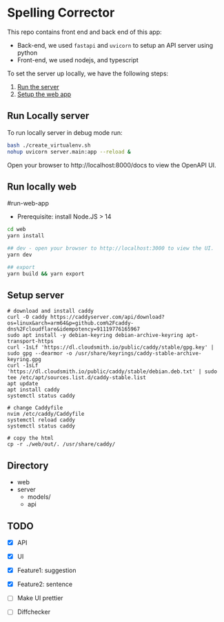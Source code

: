 # Spelling Corrector

This repo contains front end and back end of this app:
- Back-end, we used `fastapi` and `uvicorn` to setup an API server using python
- Front-end, we used nodejs, and typescript

To set the server up locally, we have the following steps:
1) [Run the server](#run-locally-server)
2) [Setup the web app](#run-locally-web)


## Run Locally server

To run locally server in debug mode run:

``` bash
bash ./create_virtualenv.sh
nohup uvicorn server.main:app --reload &
```
Open your browser to http://localhost:8000/docs to view the OpenAPI UI.

## Run locally web
#run-web-app

 * Prerequisite: install Node.JS > 14

``` bash
cd web
yarn install

## dev - open your browser to http://localhost:3000 to view the UI.
yarn dev

## export 
yarn build && yarn export
```

## Setup server
```
# download and install caddy
curl -O caddy https://caddyserver.com/api/download?os=linux&arch=arm64&p=github.com%2Fcaddy-dns%2Fcloudflare&idempotency=91119776165967
sudo apt install -y debian-keyring debian-archive-keyring apt-transport-https
curl -1sLf 'https://dl.cloudsmith.io/public/caddy/stable/gpg.key' | sudo gpg --dearmor -o /usr/share/keyrings/caddy-stable-archive-keyring.gpg
curl -1sLf 'https://dl.cloudsmith.io/public/caddy/stable/debian.deb.txt' | sudo tee /etc/apt/sources.list.d/caddy-stable.list
apt update
apt install caddy
systemctl status caddy

# change Caddyfile
nvim /etc/caddy/Caddyfile
systemctl reload caddy
systemctl status caddy

# copy the html
cp -r ./web/out/. /usr/share/caddy/
```


## Directory

- web
- server
  - models/
  - api
  

## TODO
- [x] API
- [x] UI
- [x] Feature1: suggestion
- [x] Feature2: sentence
- [ ] Make UI prettier
- [ ] Diffchecker


